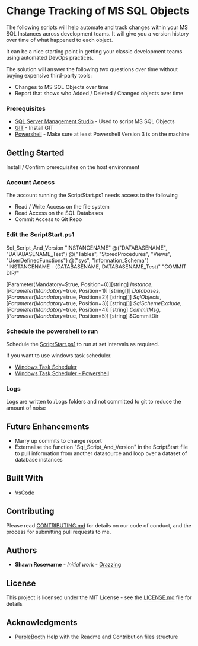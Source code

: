 # Change Tracking of MS SQL Objects

The following scripts will help automate and track changes within your MS SQL Instances across development teams. It will give you a version history over time of what happened to each object.

It can be a nice starting point in getting your classic development teams using automated DevOps practices.

The solution will answer the following two questions over time without buying expensive third-party tools:

- Changes to MS SQL Objects over time
- Report that shows who Added / Deleted / Changed objects over time

### Prerequisites

- [SQL Server Management Studio](https://docs.microsoft.com/en-us/sql/ssms/download-sql-server-management-studio-ssms) - Used to script MS SQL Objects
- [GIT](https://git-scm.com/downloads) - Install GIT
- [Powershell](https://docs.microsoft.com/en-us/powershell/scripting/install/installing-powershell) - Make sure at least Powershell Version 3 is on the machine

## Getting Started

Install / Confirm prerequisites on the host environment

### Account Access

The account running the ScriptStart.ps1 needs access to the following

- Read / Write Access on the file system
- Read Access on the SQL Databases
- Commit Access to Git Repo

### Edit the ScriptStart.ps1

Sql_Script_And_Version "INSTANCENAME" @("DATABASENAME", "DATABASENAME_Test") @("Tables", "StoredProcedures", "Views", "UserDefinedFunctions") @("sys", "Information_Schema") "INSTANCENAME - (DATABASENAME, DATABASENAME_Test)" "COMMIT DIR/"

[Parameter(Mandatory=\$true, Position=0)][string] $Instance,
[Parameter(Mandatory=$true, Position=1)]
[string[]] $Databases,
[Parameter(Mandatory=$true, Position=2)]
[string[]] $SqlObjects,
[Parameter(Mandatory=$true, Position=3)]
[string[]] $SqlSchemeExclude,
[Parameter(Mandatory=$true, Position=4)]
[string] $CommitMsg,
[Parameter(Mandatory=$true, Position=5)]
[string] \$CommitDir

### Schedule the powershell to run

Schedule the [ScriptStart.ps1](ScriptStart.ps1) to run at set intervals as required.

If you want to use windows task scheduler.

- [Windows Task Scheduler](https://docs.microsoft.com/en-us/windows/win32/taskschd/task-scheduler-start-page)
- [Windows Task Scheduler - Powershell](https://social.technet.microsoft.com/wiki/contents/articles/38580.configure-to-run-a-powershell-script-into-task-scheduler.aspx)

### Logs

Logs are written to /Logs folders and not committed to git to reduce the amount of noise

## Future Enhancements

- Marry up commits to change report
- Externalise the function "Sql_Script_And_Version" in the ScriptStart file to pull information from another datasource and loop over a dataset of database instances

## Built With

- [VsCode](https://code.visualstudio.com/)

## Contributing

Please read [CONTRIBUTING.md](https://github.com/Drazzing/mssqlobjectstogit/blob/master/CONTRIBUTING.md) for details on our code of conduct, and the process for submitting pull requests to me.

## Authors

- **Shawn Rosewarne** - _Initial work_ - [Drazzing](https://github.com/Drazzing)

## License

This project is licensed under the MIT License - see the [LICENSE.md](LICENSE.md) file for details

## Acknowledgments

- [PurpleBooth](https://github.com/PurpleBooth) Help with the Readme and Contribution files structure
